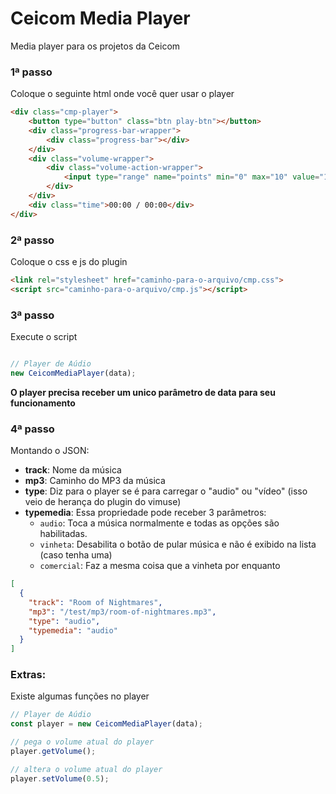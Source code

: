 # Ceicom Media Player
Media player para os projetos da Ceicom

### 1ª passo
Coloque o seguinte html onde você quer usar o player

```html
<div class="cmp-player">
    <button type="button" class="btn play-btn"></button>
    <div class="progress-bar-wrapper">
        <div class="progress-bar"></div>
    </div>
    <div class="volume-wrapper">
        <div class="volume-action-wrapper">
            <input type="range" name="points" min="0" max="10" value="10" orient="vertical" class="volume-input">
        </div>
    </div>
    <div class="time">00:00 / 00:00</div>
</div>
```

### 2ª passo
Coloque o css e js do plugin

```html
<link rel="stylesheet" href="caminho-para-o-arquivo/cmp.css">
<script src="caminho-para-o-arquivo/cmp.js"></script>
```

### 3ª passo
Execute o script

```js

// Player de Aúdio
new CeicomMediaPlayer(data);
```
**O player precisa receber um unico parâmetro de data para seu funcionamento**

### 4ª passo
Montando o JSON:

- **track**: Nome da música
- **mp3**: Caminho do MP3 da música
- **type**: Diz para o player se é para carregar o "audio" ou "vídeo" (isso veio de herança do plugin do vimuse)
- **typemedia**: Essa propriedade pode receber 3 parâmetros: 
  - `audio`: Toca a música normalmente e todas as opções são habilitadas.
  - `vinheta`:  Desabilita o botão de pular música e não é exibido na lista (caso tenha uma)
  - `comercial`:  Faz a mesma coisa que a vinheta por enquanto

```json
[
  {
    "track": "Room of Nightmares",
    "mp3": "/test/mp3/room-of-nightmares.mp3",
    "type": "audio",
    "typemedia": "audio"
  }
]
```

### Extras:
Existe algumas funções no player

```js
// Player de Aúdio
const player = new CeicomMediaPlayer(data);

// pega o volume atual do player
player.getVolume();

// altera o volume atual do player
player.setVolume(0.5);
```